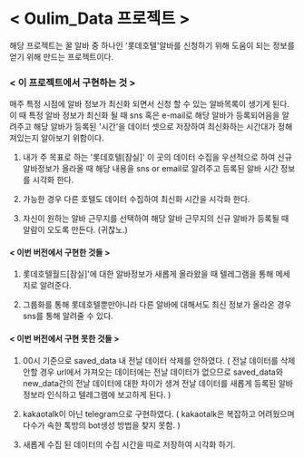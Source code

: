 
# < Oulim_Data 프로젝트 >

해당 프로젝트는 꿀 알바 중 하나인 '롯데호텔'알바를 신청하기 위해 도움이 되는 정보를 얻기 위해 만드는 프로젝트이다.


### < 이 프로젝트에서 구현하는 것 >

 매주 특정 시점에 알바 정보가 최신화 되면서 신청 할 수 있는 알바목록이
생기게 된다.
 이 때 특정 알바 정보가 최신화 될 때 sns 혹은 e-mail로 해당 알바가 등록되어음을 알려주고 해당 알바가 등록된 '시간'을 데이터 셋으로 저장하여 최신화하는 시간대가 정해져있는지 알아보기 위함이다.


1. 내가 주 목표로 하는 '롯데호텔[잠실]' 이 곳의 데이터 수집을 우선적으로 하여 신규 알바정보가 올라올 때 해당 내용을 sns or email로 알려주고 등록된 알바 시간 정보를 시각화 한다.
   
2. 가능한 경우 다른 호텔도 데이터 수집하여 최신화 시간을 시각화 한다.

3. 자신이 원하는 알바 근무지를 선택하여 해당 알바 근무지의 신규 알바가 등록될 때 알람이 오도록 만든다. (귀찮노.)



#### < 이번 버전에서 구현한 것들 >

1. 롯데호텔월드[잠실]'에 대한 알바정보가 새롭게 올라왔을 때 텔레그램을 통해 메세지로 알려준다.

2. 그룹화를 통해 롯데호텔뿐만아니라 다른 알바에 대해서도 최신 정보가 올라온 경우 sns를 통해 알려줄 수 있다.


#### < 이번 버전에서 구현 못한 것들 >

1. 00시 기준으로 saved_data 내 전날 데이터 삭제를 안하였다. 
( 전날 데이터를 삭제 안할 경우 url에서 가져오는 데이터에는 전날 데이터가 없으므로 saved_data와 new_data간의 전날 데이터에 대한 차이가 생겨 전날 데이터를 새롭게 등록된 알바정보라 인식하고 텔레그램에 보고하게 된다. )

2. kakaotalk이 아닌 telegram으로 구현하였다.
( kakaotalk은 복잡하고 어려웠으며 다수가 속한 톡방의 bot생성 방법을 찾지 못함. )

3. 새롭게 수집 된 데이터의 수집 시간을 따로 저장하여 시각화 하기. 